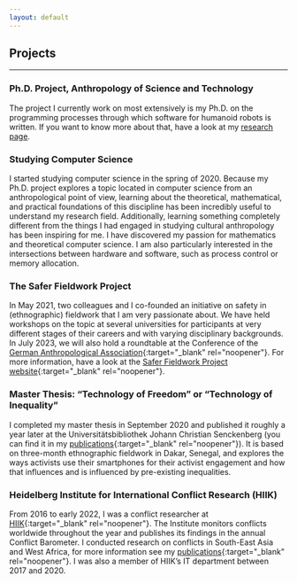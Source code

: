 ```yaml
---
layout: default
---
```


## Projects
--------

### Ph.D. Project, Anthropology of Science and Technology
The project I currently work on most extensively is my Ph.D. on the programming processes through which software for humanoid robots is written. If you want to know more about that, have a look at my [research page](https://tamaragupper.de/research).

### Studying Computer Science
I started studying computer science in the spring of 2020. Because my Ph.D. project explores a topic located in computer science from an anthropological point of view, learning about the theoretical, mathematical, and practical foundations of this discipline has been incredibly useful to understand my research field. 
Additionally, learning something completely different from the things I had engaged in studying cultural anthropology has been inspiring for me. I have discovered my passion for mathematics and theoretical computer science. I am also particularly interested in the intersections between hardware and software, such as process control or memory allocation.

### The Safer Fieldwork Project
In May 2021, two colleagues and I co-founded an initiative on safety in (ethnographic) fieldwork that I am very passionate about. We have held workshops on the topic at several universities for participants at very different stages of their careers and with varying disciplinary backgrounds. In July 2023, we will also hold a roundtable at the Conference of the [German Anthropological Association]( https://www.dgska.de/){:target="_blank" rel="noopener"}. For more information, have a look at the [Safer Fieldwork Project website](https://saferfieldworkproject.de){:target="_blank" rel="noopener"}.

### Master Thesis: “Technology of Freedom” or “Technology of Inequality”
I completed my master thesis in September 2020 and published it roughly a year later at the Universitätsbibliothek Johann Christian Senckenberg (you can find it in my [publications](https://tamaragupper.de/publications){:target="_blank" rel="noopener"}). It is based on three-month ethnographic fieldwork in Dakar, Senegal, and explores the ways activists use their smartphones for their activist engagement and how that influences and is influenced by pre-existing inequalities. 

### Heidelberg Institute for International Conflict Research (HIIK)
From 2016 to early 2022, I was a conflict researcher at [HIIK](https://hiik.de){:target="_blank" rel="noopener"}. The Institute monitors conflicts worldwide throughout the year and publishes its findings in the annual Conflict Barometer. I conducted research on conflicts in South-East Asia and West Africa, for more information see my [publications](https://tamaragupper.de/publications){:target="_blank" rel="noopener"}. I was also a member of HIIK’s IT department between 2017 and 2020.
